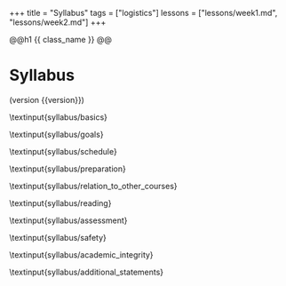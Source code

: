 +++
title = "Syllabus"
tags = ["logistics"]
lessons =  ["lessons/week1.md", "lessons/week2.md"]
+++

@@h1 {{ class_name }} @@
# Syllabus
(version {{version}})

\textinput{syllabus/basics}

\textinput{syllabus/goals}

\textinput{syllabus/schedule}

\textinput{syllabus/preparation}

\textinput{syllabus/relation_to_other_courses}

\textinput{syllabus/reading}

\textinput{syllabus/assessment}

\textinput{syllabus/safety}

\textinput{syllabus/academic_integrity}

\textinput{syllabus/additional_statements}
